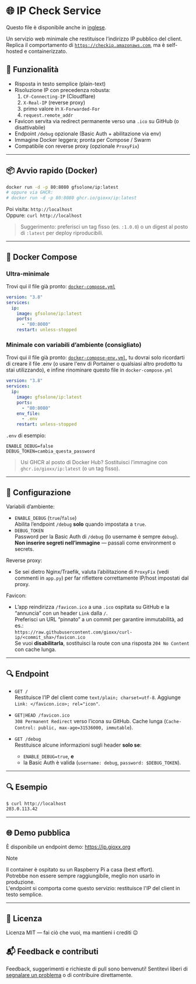 # 🌐 IP Check Service

Questo file è disponibile anche in [inglese](README.md).

Un servizio web minimale che restituisce l’indirizzo IP pubblico del client. Replica il comportamento di [`https://checkip.amazonaws.com`](https://checkip.amazonaws.com), ma è self-hosted e containerizzato.

## 🚀 Funzionalità

- Risposta in testo semplice (plain-text)
- Risoluzione IP con precedenza robusta:
  1. `CF-Connecting-IP` (Cloudflare)
  2. `X-Real-IP` (reverse proxy)
  3. primo valore in `X-Forwarded-For`
  4. `request.remote_addr`
- Favicon servita via redirect permanente verso una `.ico` su GitHub (o disattivabile)
- Endpoint `/debug` opzionale (Basic Auth + abilitazione via env)
- Immagine Docker leggera; pronta per Compose / Swarm
- Compatibile con reverse proxy (opzionale `ProxyFix`)

---

## 📦 Avvio rapido (Docker)

```bash
docker run -d -p 80:8080 gfsolone/ip:latest
# oppure via GHCR:
# docker run -d -p 80:8080 ghcr.io/gioxx/ip:latest
```

Poi visita: `http://localhost`  
Oppure: `curl http://localhost`

> Suggerimento: preferisci un tag fisso (es. `:1.0.0`) o un digest al posto di `:latest` per deploy riproducibili.

---

## 🧱 Docker Compose

### Ultra-minimale
Trovi qui il file già pronto: [`docker-compose.yml`](example/docker-compose.yml)

```yaml
version: "3.8"
services:
  ip:
    image: gfsolone/ip:latest
    ports:
      - "80:8080"
    restart: unless-stopped
```

### Minimale con variabili d’ambiente (consigliato)
Trovi qui il file già pronto: [`docker-compose-env.yml`](example/docker-compose-env.yml), tu dovrai solo ricordarti di creare il file .env (o usare l'env di Portainer o qualsiasi altro prodotto tu stai utilizzando), e infine rinominare questo file in `docker-compose.yml`

```yaml
version: "3.8"
services:
  ip:
    image: gfsolone/ip:latest
    ports:
      - "80:8080"
    env_file:
      - .env
    restart: unless-stopped
```

`.env` di esempio:

```env
ENABLE_DEBUG=false
DEBUG_TOKEN=cambia_questa_password
```

> Usi GHCR al posto di Docker Hub? Sostituisci l’immagine con `ghcr.io/gioxx/ip:latest` (o un tag fisso).

---

## 🔧 Configurazione

Variabili d’ambiente:

- `ENABLE_DEBUG` (`true`/`false`)  
  Abilita l’endpoint `/debug` **solo** quando impostata a `true`.
- `DEBUG_TOKEN`  
  Password per la Basic Auth di `/debug` (lo username è sempre `debug`).  
  **Non inserire segreti nell’immagine** — passali come environment o secrets.

Reverse proxy:

- Se sei dietro Nginx/Traefik, valuta l’abilitazione di `ProxyFix` (vedi commenti in `app.py`) per far riflettere correttamente IP/host impostati dal proxy.

Favicon:

- L’app reindirizza `/favicon.ico` a una `.ico` ospitata su GitHub e la “annuncia” con un header `Link` dalla `/`.  
  Preferisci un URL “pinnato” a un commit per garantire immutabilità, ad es.:  
  `https://raw.githubusercontent.com/gioxx/curl-ip/<commit_sha>/favicon.ico`  
  Se vuoi **disabilitarla**, sostituisci la route con una risposta `204 No Content` con cache lunga.

---

## 🔍 Endpoint

- `GET /`  
  Restituisce l’IP del client come `text/plain; charset=utf-8`. Aggiunge `Link: </favicon.ico>; rel="icon"`.

- `GET|HEAD /favicon.ico`  
  `308 Permanent Redirect` verso l’icona su GitHub. Cache lunga (`Cache-Control: public, max-age=31536000, immutable`).

- `GET /debug`  
  Restituisce alcune informazioni sugli header **solo se**:
  - `ENABLE_DEBUG=true`, **e**
  - la Basic Auth è valida (`username: debug`, `password: $DEBUG_TOKEN`).

---

## 🔍 Esempio

```bash
$ curl http://localhost
203.0.113.42
```

---

## 🌐 Demo pubblica

È disponibile un endpoint demo: https://ip.gioxx.org

> [!NOTE]  
> Il container è ospitato su un Raspberry Pi a casa (best effort).  
> Potrebbe non essere sempre raggiungibile, meglio non usarlo in produzione.  
> L'endpoint si comporta come questo servizio: restituisce l'IP del client in testo semplice.

---

## 📄 Licenza

Licenza MIT — fai ciò che vuoi, ma mantieni i crediti 😉

## 📬 Feedback e contributi

Feedback, suggerimenti e richieste di pull sono benvenuti!
Sentitevi liberi di [segnalare un problema](https://github.com/gioxx/curl-ip/issues) o di contribuire direttamente.